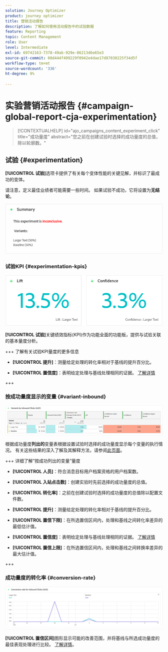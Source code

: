 ```yaml
---
solution: Journey Optimizer
product: journey optimizer
title: 营销活动报告
description: 了解如何使用活动报告中的试验数据
feature: Reporting
topic: Content Management
role: User
level: Intermediate
exl-id: 69742163-7378-49ab-929e-86213d6e65e3
source-git-commit: 08d444f499229f0942e4dae17d87030225f34d5f
workflow-type: tm+mt
source-wordcount: '336'
ht-degree: 9%

---
```



# 实验营销活动报告 {#campaign-global-report-cja-experimentation}

>[!CONTEXTUALHELP]
>id="ajo_campaigns_content_experiment_click"
>title="成功量度"
>abstract="您之前在创建试验时选择的成功量度的总值，除以轮廓数。"

## 试验 {#experimentation}

**[!UICONTROL 试验]**&#x200B;选项卡提供了有关每个变体性能的关键见解，并标识了最成功的变体。

请注意，定义最佳业绩者可能需要一些时间。 如果试验不成功，它将设置为&#x200B;**无结论**。

![](assets/cja-experimentation-1.png)

### 试验KPI {#experimentation-kpis}

![](assets/cja-experimentation-kpis.png)

**[!UICONTROL 试验]**&#x200B;关键绩效指标(KPI)作为功能全面的功能板，提供与试验关联的基本量度分析。

+++ 了解有关试验KPI量度的更多信息

* **[!UICONTROL 提升]**：测量给定处理的转化率相对于基线的提升百分比。

* **[!UICONTROL 置信度]**：表明给定处理与基线处理相同的证据。 [了解详情](../content-management/experiment-calculations.md#understand-confidence)

+++

### 按成功量度显示的变量 {#variant-inbound}

![](assets/cja-experimentation-variants.png)

根据成功量度&#x200B;**列出的**变量表根据设置试验时选择的成功量度显示每个变量的执行情况。
有关这些结果的深入了解及其解释方法，请参阅[此页面](../content-management/get-started-experiment.md#interpret-results)。

+++ 详细了解“按成功列出的变量”量度

* **[!UICONTROL 人员]**：符合消息目标用户档案资格的用户档案数。

* **[!UICONTROL 入站点击数]**：创建实验时先前选择的成功量度的总值。

* **[!UICONTROL 转化率]**：之前在创建试验时选择的成功量度的总值除以配置文件数。

* **[!UICONTROL 提升]**：测量给定处理的转化率相对于基线的提升百分比。

* **[!UICONTROL 置信下限]**：在所选置信区间内，处理和基线之间转化率差异的最低估计值。

* **[!UICONTROL 置信度]**：表明给定处理与基线处理相同的证据。 [了解详情](../content-management/experiment-calculations.md#understand-confidence)

* **[!UICONTROL 置信上限]**：在所选置信区间内，处理和基线之间转换率差异的最大估计值。

+++

### 成功量度的转化率 {#conversion-rate}

![](assets/cja-experimentation-conversion.png)


**[!UICONTROL 置信区间]**&#x200B;图形显示可能的改善范围，并将基线与所选成功量度的最佳表现处理进行比较。 [了解详情](../content-management/experiment-calculations.md#confidence-intervals)。
